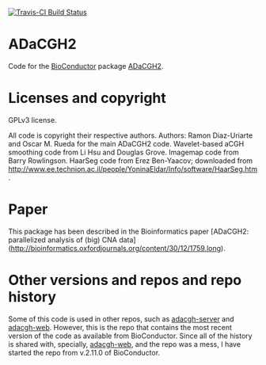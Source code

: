 [![Travis-CI Build Status](https://travis-ci.org/rdiaz02/adacgh2.svg?branch=master)](https://travis-ci.org/rdiaz02/adacgh2)
<!-- [![AppVeyor Build Status](https://ci.appveyor.com/api/projects/status/github/rdiaz02/adacgh2?branch=master&svg=true)](https://ci.appveyor.com/project/rdiaz02/adacgh2) -->

ADaCGH2
=======

Code for the [BioConductor](http://www.bioconductor.org) package
[ADaCGH2](http://www.bioconductor.org/packages/devel/bioc/html/ADaCGH2.html).


Licenses and copyright
======================

GPLv3 license.

All code is copyright their respective authors. Authors: Ramon
Diaz-Uriarte and Oscar M. Rueda for the main ADaCGH2 code. Wavelet-based
aCGH smoothing code from Li Hsu and Douglas Grove. Imagemap code from
Barry Rowlingson. HaarSeg code from Erez Ben-Yaacov; downloaded from
<http://www.ee.technion.ac.il/people/YoninaEldar/Info/software/HaarSeg.htm>.


Paper
=====

This package has been described in the Bioinformatics paper
[ADaCGH2: parallelized analysis of (big) CNA data]
(http://bioinformatics.oxfordjournals.org/content/30/12/1759.long). 


Other versions and repos and repo history
=========================================

Some of this code is used in other repos, such as
[adacgh-server](https://github.com/rdiaz02/adacgh-server) and
[adacgh-web](https://github.com/rdiaz02/adacgh-web). However, this is the
repo that contains the most recent version of the code as available from
BioConductor. Since all of the history is shared with, specially,
[adacgh-web](https://github.com/rdiaz02/adacgh-web), and the repo was a
mess, I have started the repo from v.2.11.0 of BioConductor.

